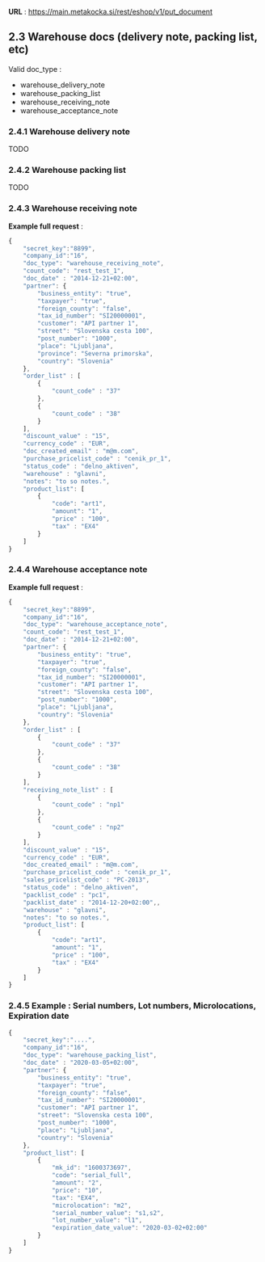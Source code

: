 **URL** : https://main.metakocka.si/rest/eshop/v1/put_document

## 2.3 Warehouse docs (delivery note, packing list, etc)
Valid doc_type :
* warehouse\_delivery\_note
* warehouse\_packing\_list
* warehouse\_receiving\_note
* warehouse\_acceptance\_note

### 2.4.1 Warehouse delivery note
TODO

### 2.4.2 Warehouse packing list
TODO

### 2.4.3 Warehouse receiving note
**Example full request** :
```javascript
{
    "secret_key":"8899",
    "company_id":"16",
    "doc_type": "warehouse_receiving_note",
    "count_code": "rest_test_1",
    "doc_date" : "2014-12-21+02:00",
    "partner": {
        "business_entity": "true",
        "taxpayer": "true",
        "foreign_county": "false",
        "tax_id_number": "SI20000001",
        "customer": "API partner 1",
        "street": "Slovenska cesta 100",
        "post_number": "1000",
        "place": "Ljubljana",
        "province": "Severna primorska",
        "country": "Slovenia"
    },
    "order_list" : [
    	{
    		"count_code" : "37"
    	},
    	{
    		"count_code" : "38"
    	}    	
    ],
    "discount_value" : "15",
    "currency_code" : "EUR",
    "doc_created_email" : "m@m.com",    
    "purchase_pricelist_code" : "cenik_pr_1",
    "status_code" : "delno_aktiven",
    "warehouse" : "glavni",
    "notes": "to so notes.",
    "product_list": [
        {
            "code": "art1",
            "amount": "1",
            "price" : "100",
            "tax" : "EX4"
        }
    ]
}
```

### 2.4.4 Warehouse acceptance note

**Example full request** :
```javascript
{
    "secret_key":"8899",
    "company_id":"16",
    "doc_type": "warehouse_acceptance_note",
    "count_code": "rest_test_1",
    "doc_date" : "2014-12-21+02:00",
    "partner": {
        "business_entity": "true",
        "taxpayer": "true",
        "foreign_county": "false",
        "tax_id_number": "SI20000001",
        "customer": "API partner 1",
        "street": "Slovenska cesta 100",
        "post_number": "1000",
        "place": "Ljubljana",
        "country": "Slovenia"
    },
    "order_list" : [
    	{
    		"count_code" : "37"
    	},
    	{
    		"count_code" : "38"
    	}    	
    ],
    "receiving_note_list" : [
    	{
    		"count_code" : "np1"
    	},
    	{
    		"count_code" : "np2"
    	}    	    
    ],    
    "discount_value" : "15",
    "currency_code" : "EUR",
    "doc_created_email" : "m@m.com",    
    "purchase_pricelist_code" : "cenik_pr_1",
    "sales_pricelist_code" : "PC-2013",    
    "status_code" : "delno_aktiven",
    "packlist_code" : "pc1",
    "packlist_date" : "2014-12-20+02:00",,
    "warehouse" : "glavni",
    "notes": "to so notes.",
    "product_list": [
        {
            "code": "art1",
            "amount": "1",
            "price" : "100",
            "tax" : "EX4"
        }
    ]
}
```

### 2.4.5 Example : Serial numbers, Lot numbers, Microlocations, Expiration date
```javascript
{
    "secret_key":"....",
    "company_id":"16",
    "doc_type": "warehouse_packing_list",
    "doc_date" : "2020-03-05+02:00",
    "partner": {
        "business_entity": "true",
        "taxpayer": "true",
        "foreign_county": "false",
        "tax_id_number": "SI20000001",
        "customer": "API partner 1",
        "street": "Slovenska cesta 100",
        "post_number": "1000",
        "place": "Ljubljana",
        "country": "Slovenia"
    },
    "product_list": [
        {
            "mk_id": "1600373697",
            "code": "serial_full",
            "amount": "2",
            "price": "10",
            "tax": "EX4",
            "microlocation": "m2",
            "serial_number_value": "s1,s2",
            "lot_number_value": "l1",
            "expiration_date_value": "2020-03-02+02:00"
        }
    ]
}
```
